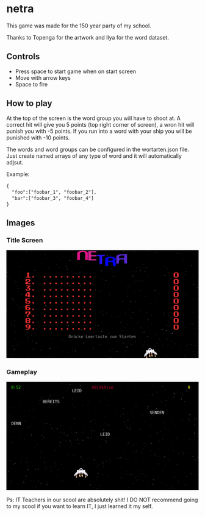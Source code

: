 # netra
This game was made for the 150 year party of my school.

Thanks to Topenga for the artwork and Ilya for the word dataset.

## Controls
- Press space to start game when on start screen
- Move with arrow keys
- Space to fire

## How to play
At the top of the screen is the word group you will have to shoot at.
A correct hit will give you 5 points (top right corner of screen), a wron hit will punish you with -5 points.
If you run into a word with your ship you will be punished with -10 points.

The words and word groups can be configured in the wortarten.json file. Just create named arrays of any type of word and it will automatically adjsut.

Example:
```
{
  "foo":["foobar_1", "foobar_2"],
  "bar":["foobar_3", "foobar_4"]
}
```

## Images

### Title Screen
<img title="Title Screen" src="/images/titlescreen.png">

### Gameplay
<img title="Gameplay" src="/images/gameplay.png">

Ps: IT Teachers in our scool are absolutely shit! I DO NOT recommend going to my scool if you want to learn IT, I just learned it my self.
